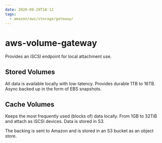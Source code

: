 ```yaml
---
date: 2020-09-29T18:12
tags:
  - amazon/aws/storage/gateway/
---
```


# aws-volume-gateway

Provides an iSCSI endpoint for local attachment use.


## Stored Volumes

All data is available locally with low-latency. Provides durable 1TB to 16TB. Async backed up in the form of EBS snapshots.

## Cache Volumes

Keeps the most frequently used (blocks of) data locally. From 1GB to 32TiB and attach as iSCSI devices. Data is stored in S3. 

The backing is sent to Amazon and is stored in an S3 bucket as an object store.

